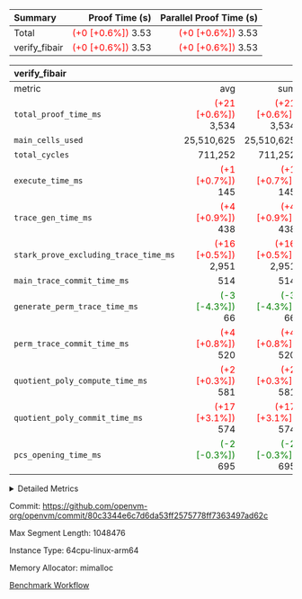 | Summary | Proof Time (s) | Parallel Proof Time (s) |
|:---|---:|---:|
| Total | <span style='color: red'>(+0 [+0.6%])</span> 3.53 | <span style='color: red'>(+0 [+0.6%])</span> 3.53 |
| verify_fibair | <span style='color: red'>(+0 [+0.6%])</span> 3.53 | <span style='color: red'>(+0 [+0.6%])</span> 3.53 |


| verify_fibair |||||
|:---|---:|---:|---:|---:|
|metric|avg|sum|max|min|
| `total_proof_time_ms ` | <span style='color: red'>(+21 [+0.6%])</span> 3,534 | <span style='color: red'>(+21 [+0.6%])</span> 3,534 | <span style='color: red'>(+21 [+0.6%])</span> 3,534 | <span style='color: red'>(+21 [+0.6%])</span> 3,534 |
| `main_cells_used     ` |  25,510,625 |  25,510,625 |  25,510,625 |  25,510,625 |
| `total_cycles        ` |  711,252 |  711,252 |  711,252 |  711,252 |
| `execute_time_ms     ` | <span style='color: red'>(+1 [+0.7%])</span> 145 | <span style='color: red'>(+1 [+0.7%])</span> 145 | <span style='color: red'>(+1 [+0.7%])</span> 145 | <span style='color: red'>(+1 [+0.7%])</span> 145 |
| `trace_gen_time_ms   ` | <span style='color: red'>(+4 [+0.9%])</span> 438 | <span style='color: red'>(+4 [+0.9%])</span> 438 | <span style='color: red'>(+4 [+0.9%])</span> 438 | <span style='color: red'>(+4 [+0.9%])</span> 438 |
| `stark_prove_excluding_trace_time_ms` | <span style='color: red'>(+16 [+0.5%])</span> 2,951 | <span style='color: red'>(+16 [+0.5%])</span> 2,951 | <span style='color: red'>(+16 [+0.5%])</span> 2,951 | <span style='color: red'>(+16 [+0.5%])</span> 2,951 |
| `main_trace_commit_time_ms` |  514 |  514 |  514 |  514 |
| `generate_perm_trace_time_ms` | <span style='color: green'>(-3 [-4.3%])</span> 66 | <span style='color: green'>(-3 [-4.3%])</span> 66 | <span style='color: green'>(-3 [-4.3%])</span> 66 | <span style='color: green'>(-3 [-4.3%])</span> 66 |
| `perm_trace_commit_time_ms` | <span style='color: red'>(+4 [+0.8%])</span> 520 | <span style='color: red'>(+4 [+0.8%])</span> 520 | <span style='color: red'>(+4 [+0.8%])</span> 520 | <span style='color: red'>(+4 [+0.8%])</span> 520 |
| `quotient_poly_compute_time_ms` | <span style='color: red'>(+2 [+0.3%])</span> 581 | <span style='color: red'>(+2 [+0.3%])</span> 581 | <span style='color: red'>(+2 [+0.3%])</span> 581 | <span style='color: red'>(+2 [+0.3%])</span> 581 |
| `quotient_poly_commit_time_ms` | <span style='color: red'>(+17 [+3.1%])</span> 574 | <span style='color: red'>(+17 [+3.1%])</span> 574 | <span style='color: red'>(+17 [+3.1%])</span> 574 | <span style='color: red'>(+17 [+3.1%])</span> 574 |
| `pcs_opening_time_ms ` | <span style='color: green'>(-2 [-0.3%])</span> 695 | <span style='color: green'>(-2 [-0.3%])</span> 695 | <span style='color: green'>(-2 [-0.3%])</span> 695 | <span style='color: green'>(-2 [-0.3%])</span> 695 |



<details>
<summary>Detailed Metrics</summary>

|  | verify_program_compile_ms | total_cells | stark_prove_excluding_trace_time_ms | quotient_poly_compute_time_ms | quotient_poly_commit_time_ms | perm_trace_commit_time_ms | pcs_opening_time_ms | main_trace_commit_time_ms |
| --- | --- | --- | --- | --- | --- | --- | --- |
|  | 4 | 65,536 | 68 | 3 | 13 | 0 | 35 | 16 | 

| air_name | rows | quotient_deg | main_cols | interactions | constraints | cells |
| --- | --- | --- | --- | --- | --- | --- |
| AccessAdapterAir<2> |  | 4 |  | 5 | 12 |  | 
| AccessAdapterAir<4> |  | 4 |  | 5 | 12 |  | 
| AccessAdapterAir<8> |  | 4 |  | 5 | 12 |  | 
| FibonacciAir | 32,768 | 1 | 2 |  | 5 | 65,536 | 
| FriReducedOpeningAir |  | 4 |  | 35 | 59 |  | 
| NativePoseidon2Air<BabyBearParameters>, 1> |  | 4 |  | 31 | 302 |  | 
| PhantomAir |  | 4 |  | 3 | 4 |  | 
| ProgramAir |  | 1 |  | 1 | 4 |  | 
| VariableRangeCheckerAir |  | 1 |  | 1 | 4 |  | 
| VmAirWrapper<BranchNativeAdapterAir, BranchEqualCoreAir<1> |  | 2 |  | 11 | 23 |  | 
| VmAirWrapper<JalNativeAdapterAir, JalCoreAir> |  | 4 |  | 7 | 6 |  | 
| VmAirWrapper<NativeAdapterAir<2, 0>, PublicValuesCoreAir> |  | 4 |  | 11 | 22 |  | 
| VmAirWrapper<NativeAdapterAir<2, 1>, FieldArithmeticCoreAir> |  | 4 |  | 15 | 23 |  | 
| VmAirWrapper<NativeLoadStoreAdapterAir<1>, NativeLoadStoreCoreAir<1> |  | 4 |  | 15 | 20 |  | 
| VmAirWrapper<NativeLoadStoreAdapterAir<4>, NativeLoadStoreCoreAir<4> |  | 4 |  | 15 | 20 |  | 
| VmAirWrapper<NativeVectorizedAdapterAir<4>, FieldExtensionCoreAir> |  | 4 |  | 15 | 23 |  | 
| VmConnectorAir |  | 4 |  | 3 | 8 |  | 
| VolatileBoundaryAir |  | 4 |  | 4 | 16 |  | 

| group | trace_gen_time_ms | total_proof_time_ms | total_cycles | total_cells | stark_prove_excluding_trace_time_ms | quotient_poly_compute_time_ms | quotient_poly_commit_time_ms | perm_trace_commit_time_ms | pcs_opening_time_ms | main_trace_commit_time_ms | main_cells_used | generate_perm_trace_time_ms | execute_time_ms |
| --- | --- | --- | --- | --- | --- | --- | --- | --- | --- | --- | --- | --- | --- |
| verify_fibair | 438 | 3,534 | 711,252 | 72,898,584 | 2,951 | 581 | 574 | 520 | 695 | 514 | 25,510,625 | 66 | 145 | 

| group | air_name | rows | prep_cols | perm_cols | main_cols | cells |
| --- | --- | --- | --- | --- | --- | --- |
| verify_fibair | AccessAdapterAir<2> | 131,072 |  | 16 | 11 | 3,538,944 | 
| verify_fibair | AccessAdapterAir<4> | 65,536 |  | 16 | 13 | 1,900,544 | 
| verify_fibair | AccessAdapterAir<8> | 32,768 |  | 16 | 17 | 1,081,344 | 
| verify_fibair | FriReducedOpeningAir | 512 |  | 76 | 64 | 71,680 | 
| verify_fibair | NativePoseidon2Air<BabyBearParameters>, 1> | 8,192 |  | 36 | 348 | 3,145,728 | 
| verify_fibair | PhantomAir | 16,384 |  | 8 | 6 | 229,376 | 
| verify_fibair | ProgramAir | 8,192 |  | 8 | 10 | 147,456 | 
| verify_fibair | VariableRangeCheckerAir | 262,144 | 2 | 8 | 1 | 2,359,296 | 
| verify_fibair | VmAirWrapper<BranchNativeAdapterAir, BranchEqualCoreAir<1> | 262,144 |  | 28 | 23 | 13,369,344 | 
| verify_fibair | VmAirWrapper<JalNativeAdapterAir, JalCoreAir> | 32,768 |  | 12 | 10 | 720,896 | 
| verify_fibair | VmAirWrapper<NativeAdapterAir<2, 1>, FieldArithmeticCoreAir> | 524,288 |  | 20 | 30 | 26,214,400 | 
| verify_fibair | VmAirWrapper<NativeLoadStoreAdapterAir<1>, NativeLoadStoreCoreAir<1> | 262,144 |  | 36 | 25 | 15,990,784 | 
| verify_fibair | VmAirWrapper<NativeLoadStoreAdapterAir<4>, NativeLoadStoreCoreAir<4> | 16,384 |  | 36 | 34 | 1,146,880 | 
| verify_fibair | VmAirWrapper<NativeVectorizedAdapterAir<4>, FieldExtensionCoreAir> | 8,192 |  | 20 | 40 | 491,520 | 
| verify_fibair | VmConnectorAir | 2 | 1 | 8 | 4 | 24 | 
| verify_fibair | VolatileBoundaryAir | 131,072 |  | 8 | 11 | 2,490,368 | 

</details>


Commit: https://github.com/openvm-org/openvm/commit/80c3344e6c7d6da53ff2575778ff7363497ad62c

Max Segment Length: 1048476

Instance Type: 64cpu-linux-arm64

Memory Allocator: mimalloc

[Benchmark Workflow](https://github.com/openvm-org/openvm/actions/runs/12764312734)

